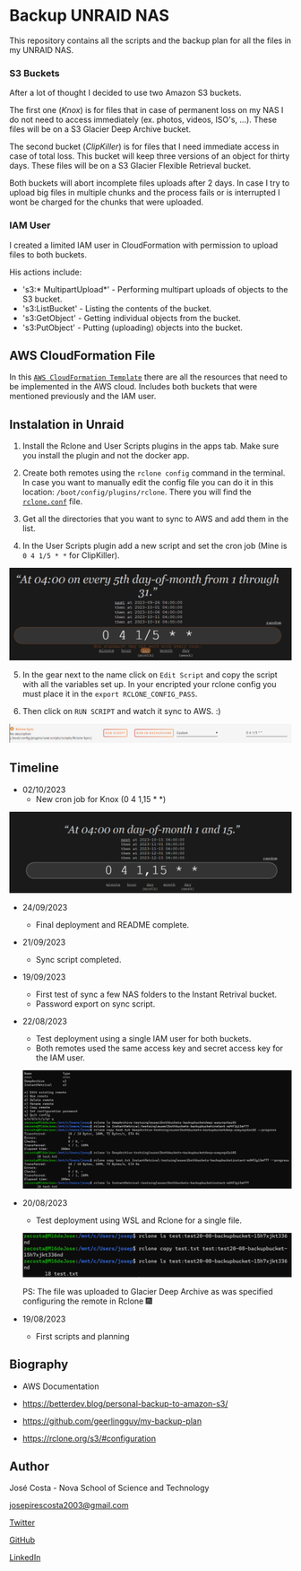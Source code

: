 # Backup UNRAID NAS

This repository contains all the scripts and the backup plan for all the files in my UNRAID NAS.

### S3 Buckets

After a lot of thought I decided to use two Amazon S3 buckets.

The first one (*Knox*) is for files that in case of permanent loss on my NAS I do not need to access immediately (ex. photos, videos, ISO's, ...). These files will be on a S3 Glacier Deep Archive bucket.

The second bucket (*ClipKiller*) is for files that I need immediate access in case of total loss. This bucket will keep three versions of an object for thirty days. These files will be on a S3 Glacier Flexible Retrieval bucket.

Both buckets will abort incomplete files uploads after 2 days. In case I try to upload big files in multiple chunks and the process fails or is interrupted I wont be charged for the chunks that were uploaded.

### IAM User

I created a limited IAM user in CloudFormation with permission to upload files to both buckets.

His actions include:

- 's3:* MultipartUpload*' - Performing multipart uploads of objects to the S3 bucket.
- 's3:ListBucket' - Listing the contents of the bucket.
- 's3:GetObject' - Getting individual objects from the bucket.
- 's3:PutObject' - Putting (uploading) objects into the bucket.

## AWS CloudFormation File

In this [`AWS CloudFormation Template`](stack.yml) there are all the resources that need to be implemented in the AWS cloud. Includes both buckets that were mentioned previously and the IAM user.

## Instalation in Unraid

1. Install the Rclone and User Scripts plugins in the apps tab. Make sure you install the plugin and not the docker app.

2. Create both remotes using the `rclone config` command in the terminal. In case you want to manually edit the config file you can do it in this location: `/boot/config/plugins/rclone`. There you will find the [`rclone.conf`](.rclone.conf) file.

3. Get all the directories that you want to sync to AWS and add them in the list.

4. In the User Scripts plugin add a new script and set the cron job (Mine is `0 4 1/5 * *` for ClipKiller).

![Cron](images/Cron.png)

5. In the gear next to the name click on `Edit Script` and copy the script with all the variables set up. In your encripted your rclone config you must place it in the `export RCLONE_CONFIG_PASS`.

6. Then click on `RUN SCRIPT` and watch it sync to AWS. :)

![UserScripts](images/UserScripts.png)

## Timeline
- 02/10/2023
  - New cron job for Knox (0 4 1,15 * *)

![CronKnox](images/CronKnox.png)

- 24/09/2023
  - Final deployment and README complete.

- 21/09/2023
  - Sync script completed.

- 19/09/2023
  - First test of sync a few NAS folders to the Instant Retrival bucket.
  - Password export on sync script.

- 22/08/2023
  - Test deployment using a single IAM user for both buckets.
  - Both remotes used the same access key and secret access key for the IAM user.

  ![1User2Buckets](images/testWith1UserTo2Buckets.png)

- 20/08/2023
  - Test deployment using WSL and Rclone for a single file.

  ![WSLTest](images/WSLTestCopytos3.png)

  PS: The file was uploaded to Glacier Deep Archive as was specified configuring the remote in Rclone 🎆

- 19/08/2023
  - First scripts and planning

## Biography

- AWS Documentation

- https://betterdev.blog/personal-backup-to-amazon-s3/

- https://github.com/geerlingguy/my-backup-plan

- https://rclone.org/s3/#configuration

## Author

José Costa - Nova School of Science and Technology

josepirescosta2003@gmail.com

[Twitter](https://twitter.com/Jos3Costa)

[GitHub](https://github.com/zepedrocosta)

[LinkedIn](https://www.linkedin.com/in/jos%C3%A9-costa-595b01239/)
